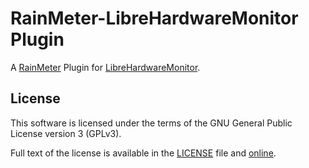 # RainMeter-LibreHardwareMonitor Plugin

A [RainMeter](https://github.com/rainmeter/rainmeter) Plugin for [LibreHardwareMonitor](https://github.com/LibreHardwareMonitor/LibreHardwareMonitor).

## License

This software is licensed under the terms of the GNU General Public License version 3 (GPLv3).

Full text of the license is available in the [LICENSE](LICENSE) file and [online](https://opensource.org/licenses/gpl-3.0.html).
